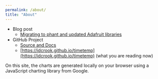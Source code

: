 ```yaml
---
permalink: /about/
title: "About"
---
```


 - Blog post
   - [Migrating to phant and updated Adafruit libraries](https://idcrook.github.io/Moving-Indoor-Weather-Logging-To-Phant/)
 - GitHub Project
   - [Source and Docs](https://github.com/idcrook/timetemp)
   - [https://idcrook.github.io/timetemp](https://idcrook.github.io/timetemp) (what you are reading now)

On this site, the charts are generated locally on your browser using a JavaScript charting library from Google.
